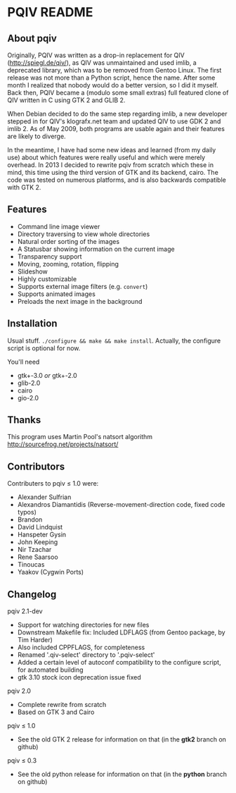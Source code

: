 PQIV README
===========

About pqiv
----------

Originally, PQIV was written as a drop-in replacement for QIV
(http://spiegl.de/qiv/), as QIV was unmaintained and used imlib, a deprecated
library, which was to be removed from Gentoo Linux. The first release was not
more than a Python script, hence the name. After some month I realized that
nobody would do a better version, so I did it myself.  Back then, PQIV became a
(modulo some small extras) full featured clone of QIV written in C using GTK 2
and GLIB 2.

When Debian decided to do the same step regarding imlib, a new developer stepped
in for QIV's klografx.net team and updated QIV to use GDK 2 and imlib 2. As of
May 2009, both programs are usable again and their features are likely to
diverge.

In the meantime, I have had some new ideas and learned (from my daily use)
about which features were really useful and which were merely overhead. In 2013
I decided to rewrite pqiv from scratch which these in mind, this time using the 
third version of GTK and its backend, cairo. The code was tested on numerous
platforms, and is also backwards compatible with GTK 2.


Features
--------

 * Command line image viewer
 * Directory traversing to view whole directories
 * Natural order sorting of the images
 * A Statusbar showing information on the current image
 * Transparency support
 * Moving, zooming, rotation, flipping
 * Slideshow
 * Highly customizable
 * Supports external image filters (e.g. `convert`)
 * Supports animated images
 * Preloads the next image in the background


Installation
------------

Usual stuff. `./configure && make && make install`. Actually, the configure script
is optional for now.

You'll need
 * gtk+-3.0 *or* gtk+-2.0
 * glib-2.0
 * cairo
 * gio-2.0

Thanks
------

This program uses Martin Pool's natsort algorithm <http://sourcefrog.net/projects/natsort/>


Contributors
------------

 Contributers to pqiv ≤ 1.0 were:

 * Alexander Sulfrian
 * Alexandros Diamantidis (Reverse-movement-direction code, fixed code typos)
 * Brandon
 * David Lindquist
 * Hanspeter Gysin
 * John Keeping
 * Nir Tzachar
 * Rene Saarsoo
 * Tinoucas
 * Yaakov (Cygwin Ports)


Changelog
---------

pqiv 2.1-dev
 * Support for watching directories for new files
 * Downstream Makefile fix: Included LDFLAGS (from Gentoo package, by Tim Harder)
 * Also included CPPFLAGS, for completeness
 * Renamed '.qiv-select' directory to '.pqiv-select'
 * Added a certain level of autoconf compatibility to the configure script, for automated building
 * gtk 3.10 stock icon deprecation issue fixed

pqiv 2.0
 * Complete rewrite from scratch
 * Based on GTK 3 and Cairo

pqiv ≤ 1.0
 * See the old GTK 2 release for information on that
   (in the **gtk2** branch on github)

pqiv ≤ 0.3
 * See the old python release for information on that
   (in the **python** branch on github)
